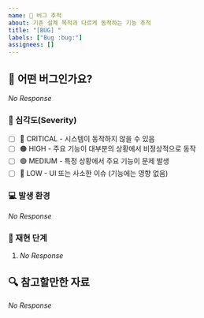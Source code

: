 ```yaml
---
name: 🐛 버그 추적
about: 기존 설계 목적과 다르게 동작하는 기능 추적
title: "[BUG] "
labels: ["Bug :bug:"]
assignees: []
---
```


## 📌 어떤 버그인가요?

<!--
  버그의 증상을 3줄 이내로 간결하게 설명해주세요.
  버그 발생 조건을 알려주세요. 정상 동작은 무엇이고, 현재 어떻게 동작하나요?
  (예시) 비밀번호 입력 시 영문, 숫자, 특수문자를 혼합해야 하는데, 정규 표현식 검증이 정상적으로 이루어지지 않는 상황
-->

_No Response_

### 🚨 심각도(Severity)

<!--
  해당 버그가 시스템에 미칠 수 있는 영향 수준을 선택해주세요.
-->

- [ ] 🛑 CRITICAL - 시스템이 동작하지 않을 수 있음
- [ ] 🟠 HIGH - 주요 기능이 대부분의 상황에서 비정상적으로 동작
- [ ] 🟢 MEDIUM - 특정 상황에서 주요 기능이 문제 발생
- [ ] 🔵 LOW - UI 또는 사소한 이슈 (기능에는 영향 없음)

### 💻 발생 환경

<!--
  문제가 발생한 환경 정보를 입력해주세요.
  (예시)
  - iPhone 15 / Galaxy Note 20
  - iOS 17.1 / Android 15
  - Chrome 124 / Safari
  - 등등 ..
-->

_No Response_

### 🔁 재현 단계

<!--
  버그가 발생하는 과정을 단계별로 작성해주세요.
  (예시)
  1. 회원가입 페이지 접속
  2. 비밀번호에 'abc' 입력
  3. 제출 버튼 클릭
  4. 예상과 다르게 성공 메시지가 출력됨(abc - 비밀번호 조건에 맞지 않음)
-->

1. _No Response_

## 🔍 참고할만한 자료

<!--
  참고할만한 코드, 재현 방법, 로그, 관련 이슈 등을 자유롭게 추가하세요.
  (예시) 관련 이슈: #123
-->

_No Response_
